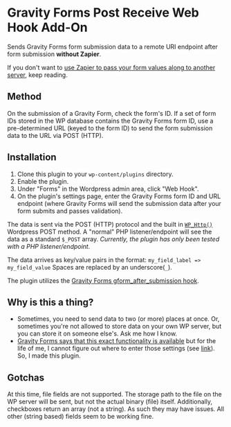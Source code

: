 Gravity Forms Post Receive Web Hook Add-On
==========================================

Sends Gravity Forms form submission data to a remote URI endpoint after form submission **without Zapier**.

If you don't want to [use Zapier to pass your form values along to another server](https://zapier.com/zapbook/gravity-forms/webhook/), keep reading.

## Method

On the submission of a Gravity Form, check the form's ID. If a set of form IDs stored in the WP database contains the Gravity Forms form ID, use a pre-determined URL (keyed to the form ID) to send the form submission data to the URL via POST (HTTP). 

## Installation 

1. Clone this plugin to your `wp-content/plugins` directory. 
1. Enable the plugin. 
1. Under "Forms" in the Wordpress admin area, click "Web Hook".
1. On the plugin's settings page, enter the Gravity Forms form ID and URL endpoint (where Gravity Forms will send the submission data after your form submits and passes validation).

The data is sent via the POST (HTTP) protocol and the built in [`WP_Http()`](https://developer.wordpress.org/reference/classes/wp_http/) Wordpress POST method. A "normal" PHP listener/endpoint will see the data as a standard `$_POST` array. _Currently, the plugin has only been tested with a PHP listener/endpoint._

The data arrives as key/value pairs in the format: `my_field_label => my_field_value` Spaces are replaced by an underscore(`_`).

The plugin utilizes the [Gravity Forms gform_after_submission hook](https://www.gravityhelp.com/documentation/article/gform_after_submission/). 

## Why is this a thing?

* Sometimes, you need to send data to two (or more) places at once. Or, sometimes you're not allowed to store data on your own WP server, but you can store it on someone else's. Ask me how I know.
* [Gravity Forms says that this exact functionality is available](http://docs.gravityflow.io/article/114-the-outgoing-webhook-step) but for the life of me, I cannot figure out where to enter those settings (see [link](http://docs.gravityflow.io/article/114-the-outgoing-webhook-step)). So, I made this plugin. 

## Gotchas 

At this time, file fields are not supported. The storage path to the file on the WP server will be sent, but not the actual binary (file) itself. Additionally, checkboxes return an array (not a string). As such they may have issues. All other (string based) fields seem to be working fine.
